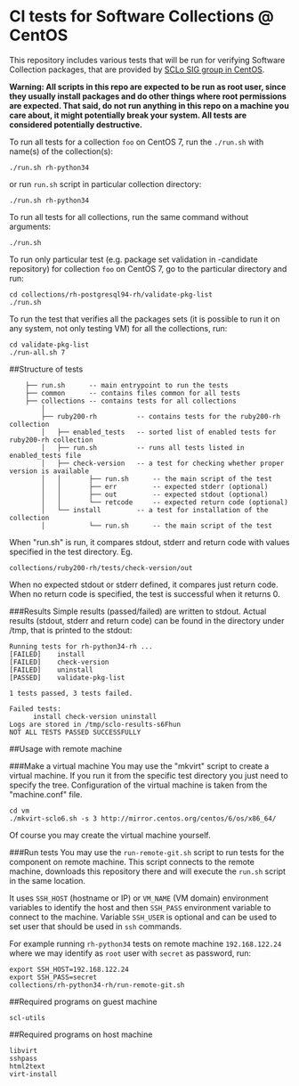 # CI tests for Software Collections @ CentOS

This repository includes various tests that will be run for verifying Software Collection packages, that are provided by [SCLo SIG group in CentOS](https://wiki.centos.org/SpecialInterestGroup/SCLo).

**Warning: All scripts in this repo are expected to be run as root user, since they usually install packages and do other things where root permissions are expected. That said, do not run anything in this repo on a machine you care about, it might potentially break your system. All tests are considered potentially destructive.**

To run all tests for a collection `foo` on CentOS 7, run the `./run.sh` with name(s) of the collection(s):
```
./run.sh rh-python34
```
or run `run.sh` script in particular collection directory:
```
./run.sh rh-python34
```

To run all tests for all collections, run the same command without arguments:
```
./run.sh
```

To run only particular test (e.g. package set validation in -candidate repository) for collection `foo` on CentOS 7, go to the particular directory and run:
```
cd collections/rh-postgresql94-rh/validate-pkg-list
./run.sh
```

To run the test that verifies all the packages sets (it is possible to run it on any system, not only testing VM) for all the collections, run:
```
cd validate-pkg-list
./run-all.sh 7
```

##Structure of tests
```
    ├── run.sh      -- main entrypoint to run the tests
    ├── common      -- contains files common for all tests
    ├── collections -- contains tests for all collections
        │
        ├── ruby200-rh          -- contains tests for the ruby200-rh collection
        │   ├── enabled_tests   -- sorted list of enabled tests for ruby200-rh collection
        │   ├── run.sh          -- runs all tests listed in enabled_tests file
        │   ├── check-version   -- a test for checking whether proper version is available
        │   │       ├── run.sh      -- the main script of the test
        │   │       ├── err         -- expected stderr (optional)
        │   │       ├── out         -- expected stdout (optional)
        │   │       └── retcode     -- expected return code (optional)
        │   └── install         -- a test for installation of the collection
        │           └── run.sh      -- the main script of the test
```

When "run.sh" is run, it compares stdout, stderr and return code with values specified in
the test directory. Eg.

    collections/ruby200-rh/tests/check-version/out

When no expected stdout or stderr defined, it compares just return code.
When no return code is specified, the test is successful when it returns 0.

###Results
Simple results (passed/failed) are written to stdout. Actual results (stdout,
stderr and return code) can be found in the directory under /tmp, that is printed
to the stdout:

```
Running tests for rh-python34-rh ...
[FAILED]	install
[FAILED]	check-version
[FAILED]	uninstall
[PASSED]	validate-pkg-list

1 tests passed, 3 tests failed.

Failed tests:
	  install check-version uninstall
Logs are stored in /tmp/sclo-results-s6Fhun
NOT ALL TESTS PASSED SUCCESSFULLY
```

##Usage with remote machine

###Make a virtual machine
You may use the "mkvirt" script to create a virtual machine. If you run
it from the specific test directory you just need to specify the tree.
Configuration of the virtual machine is taken from the "machine.conf" file.

```
cd vm
./mkvirt-sclo6.sh -s 3 http://mirror.centos.org/centos/6/os/x86_64/
```

Of course you may create the virtual machine yourself.

###Run tests
You may use the `run-remote-git.sh` script to run tests for the component
on remote machine. This script connects to the remote machine, downloads this
repository there and will execute the `run.sh` script in the same location.

It uses `SSH_HOST` (hostname or IP) or `VM_NAME` (VM domain) environment
variables to identify the host and then `SSH_PASS` environment variable to
connect to the machine. Variable `SSH_USER` is optional and can be used to set
user that should be used in `ssh` commands.

For example running `rh-python34` tests on remote machine `192.168.122.24` where
we may identify as `root` user with `secret` as password, run:

```
export SSH_HOST=192.168.122.24
export SSH_PASS=secret
collections/rh-python34-rh/run-remote-git.sh
```

##Required programs on guest machine
```
scl-utils
```
##Required programs on host machine
```    
libvirt
sshpass
html2text
virt-install
```
